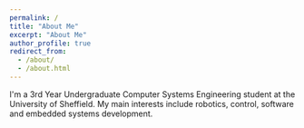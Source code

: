 ```yaml
---
permalink: /
title: "About Me"
excerpt: "About Me"
author_profile: true
redirect_from: 
  - /about/
  - /about.html
---
```


I'm a 3rd Year Undergraduate Computer Systems Engineering student at the University of Sheffield. My main interests include robotics, control, software and embedded systems development. 
